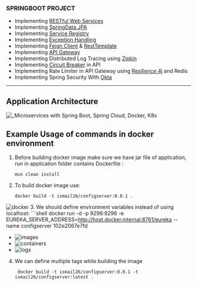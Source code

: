 ### SPRINGBOOT PROJECT

- Implementing [RESTful Web Services](https://spring.io/guides/tutorials/rest/)
- Implementing [SpringData JPA](https://spring.io/projects/spring-data-jpa)
- Implementing [Service Registry](https://spring.io/guides/gs/service-registration-and-discovery/)
- Implementing [Exception Handling](https://spring.io/blog/2013/11/01/exception-handling-in-spring-mvc)
- Implementing [Feign Client](https://cloud.spring.io/spring-cloud-netflix/multi/multi_spring-cloud-feign.html) & [RestTemplate](https://docs.spring.io/spring-android/docs/current/reference/html/rest-template.html)
- Implementing [API Gateway](https://spring.io/projects/spring-cloud-gateway)
- Implementing Distributed Log Tracing using [Zipkin](https://zipkin.io/)
- Implementing [Circuit Breaker](https://resilience4j.readme.io/docs/circuitbreaker) in API
- Implementing Rate Limiter in API Gateway using [Resilience 4j]((https://resilience4j.readme.io/docs/ratelimiter)) and Redis
- Implementing Spring Security With [Okta](https://developer.okta.com/blog/2020/08/14/spring-gateway-patterns)

<hr>

## Application Architecture
![_Microservices with Spring Boot, Spring Cloud, Docker, K8s](https://github.com/isml26/springboot-example/assets/62605922/7da7ac55-6352-42e8-a3e7-ebca5db5776d)


## Example Usage of commands in docker environment

1. Before building docker image make sure we have jar file of application, run in application folder contains Dockerfile :
    ```shell
    mvn clean install
2. To build docker image use:
    ```shell
   docker build -t ismail26/configserver:0.0.1 . 
   
![docker](https://github.com/isml26/springboot-example/assets/62605922/a3174f07-23cd-40b4-a4ac-0c2b7bae1c7c)
3. We should define environment variables instead of using localhost:
    ```shell
    docker run -d -p 9296:9296 -e EUREKA_SERVER_ADDRESS=http://host.docker.internal:8761/eureka --name configserver 102e2067e7fd
* ![images](https://github.com/isml26/springboot-example/assets/62605922/4ebe7434-fd83-4147-a655-d68d195c80ce)
* ![containers](https://github.com/isml26/springboot-example/assets/62605922/b8ec6192-8202-467d-9ca8-3f8c3ccd8dda)
* ![logs](https://github.com/isml26/springboot-example/assets/62605922/3c74d65b-6415-48cc-992a-0d0f9e34aee8)

4. We can define multiple tags while building the image
   ```shell
    docker build -t ismail26/configserver:0.0.1 -t ismail26/configserver:latest .